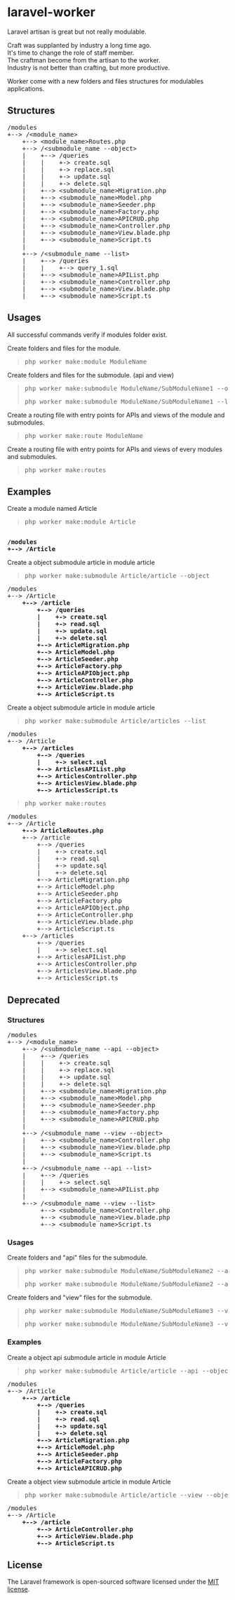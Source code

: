 # laravel-worker

Laravel artisan is great but not really modulable.

Craft was supplanted by industry a long time ago.\
It's time to change the role of staff member.\
The craftman become from the artisan to the worker.\
Industry is not better than crafting, but more productive.

Worker come with a new folders and files structures for modulables applications.

## Structures

<pre>
/modules
+--> /&lt;module_name&gt;
    +--> &lt;module_name&gt;Routes.php
    +--> /&lt;submodule_name --object&gt;
    |    +--> /queries
    |    |    +-> create.sql
    |    |    +-> replace.sql
    |    |    +-> update.sql
    |    |    +-> delete.sql
    |    +--> &lt;submodule_name&gt;Migration.php
    |    +--> &lt;submodule_name&gt;Model.php
    |    +--> &lt;submodule_name&gt;Seeder.php
    |    +--> &lt;submodule_name&gt;Factory.php
    |    +--> &lt;submodule_name&gt;APICRUD.php
    |    +--> &lt;submodule_name&gt;Controller.php
    |    +--> &lt;submodule_name&gt;View.blade.php
    |    +--> &lt;submodule_name&gt;Script.ts
    |
    +--> /&lt;submodule_name --list&gt;
    |    +--> /queries
    |    |    +--> query_1.sql
    |    +--> &lt;submodule_name&gt;APIList.php
    |    +--> &lt;submodule_name&gt;Controller.php
    |    +--> &lt;submodule_name&gt;View.blade.php
    |    +--> &lt;submodule_name&gt;Script.ts
</pre>

## Usages

All successful commands verify if modules folder exist.

Create folders and files for the module.
> <pre>php worker make:module ModuleName</pre>

Create folders and files for the submodule. (api and view)
> <pre>php worker make:submodule ModuleName/SubModuleName1 --object</pre>
> <pre>php worker make:submodule ModuleName/SubModuleName1 --list</pre>

Create a routing file with entry points for APIs and views of the module and submodules.
> <pre>php worker make:route ModuleName</pre>

Create a routing file with entry points for APIs and views of every modules and submodules.
> <pre>php worker make:routes</pre>

## Examples

Create a module named Article
> <pre>php worker make:module Article</pre>
<pre><b>
/modules
+--> /Article
</b></pre>

Create a object submodule article in module article
> <pre>php worker make:submodule Article/article --object</pre>
<pre>
/modules
+--> /Article<b>
    +--> /article
        +--> /queries
        |    +-> create.sql
        |    +-> read.sql
        |    +-> update.sql
        |    +-> delete.sql
        +--> ArticleMigration.php
        +--> ArticleModel.php
        +--> ArticleSeeder.php
        +--> ArticleFactory.php
        +--> ArticleAPIObject.php
        +--> ArticleController.php
        +--> ArticleView.blade.php
        +--> ArticleScript.ts
</b></pre>

Create a object submodule article in module article
> <pre>php worker make:submodule Article/articles --list</pre>
<pre>
/modules
+--> /Article<b>
    +--> /articles
        +--> /queries
        |    +-> select.sql
        +--> ArticlesAPIList.php
        +--> ArticlesController.php
        +--> ArticlesView.blade.php
        +--> ArticlesScript.ts
</b></pre>

> <pre>php worker make:routes</pre>
<pre>
/modules
+--> /Article<b>
    +--> ArticleRoutes.php</b>
    +--> /article
        +--> /queries
        |    +-> create.sql
        |    +-> read.sql
        |    +-> update.sql
        |    +-> delete.sql
        +--> ArticleMigration.php
        +--> ArticleModel.php
        +--> ArticleSeeder.php
        +--> ArticleFactory.php
        +--> ArticleAPIObject.php
        +--> ArticleController.php
        +--> ArticleView.blade.php
        +--> ArticleScript.ts
    +--> /articles
        +--> /queries
        |    +-> select.sql
        +--> ArticlesAPIList.php
        +--> ArticlesController.php
        +--> ArticlesView.blade.php
        +--> ArticlesScript.ts
</pre>

## Deprecated

### Structures

<pre>
/modules
+--> /&lt;module_name&gt;
    +--> /&lt;submodule_name --api --object&gt;
    |    +--> /queries
    |    |    +-> create.sql
    |    |    +-> replace.sql
    |    |    +-> update.sql
    |    |    +-> delete.sql
    |    +--> &lt;submodule_name&gt;Migration.php
    |    +--> &lt;submodule_name&gt;Model.php
    |    +--> &lt;submodule_name&gt;Seeder.php
    |    +--> &lt;submodule_name&gt;Factory.php
    |    +--> &lt;submodule_name&gt;APICRUD.php
    |
    +--> /&lt;submodule_name --view --object&gt;
    |    +--> &lt;submodule_name&gt;Controller.php
    |    +--> &lt;submodule_name&gt;View.blade.php
    |    +--> &lt;submodule_name&gt;Script.ts
    |
    +--> /&lt;submodule_name --api --list&gt;
    |    +--> /queries
    |    |    +-> select.sql
    |    +--> &lt;submodule_name&gt;APIList.php
    |
    +--> /&lt;submodule_name --view --list&gt;
         +--> &lt;submodule_name&gt;Controller.php
         +--> &lt;submodule_name&gt;View.blade.php
         +--> &lt;submodule_name&gt;Script.ts
</pre>

### Usages

Create folders and "api" files for the submodule.
> <pre>php worker make:submodule ModuleName/SubModuleName2 --api --object</pre>
> <pre>php worker make:submodule ModuleName/SubModuleName2 --api --list</pre>

Create folders and "view" files for the submodule.
> <pre>php worker make:submodule ModuleName/SubModuleName3 --view --object</pre>
> <pre>php worker make:submodule ModuleName/SubModuleName3 --view --list</pre>

### Examples

Create a object api submodule article in module Article
> <pre>php worker make:submodule Article/article --api --object</pre>
<pre>
/modules
+--> /Article<b>
    +--> /article
        +--> /queries
        |    +-> create.sql
        |    +-> read.sql
        |    +-> update.sql
        |    +-> delete.sql
        +--> ArticleMigration.php
        +--> ArticleModel.php
        +--> ArticleSeeder.php
        +--> ArticleFactory.php
        +--> ArticleAPICRUD.php
</b></pre>

Create a object view submodule article in module Article
> <pre>php worker make:submodule Article/article --view --object</pre>
<pre>
/modules
+--> /Article<b>
    +--> /article
        +--> ArticleController.php
        +--> ArticleView.blade.php
        +--> ArticleScript.ts
</b></pre>

## License

The Laravel framework is open-sourced software licensed under the [MIT license](https://opensource.org/licenses/MIT).
